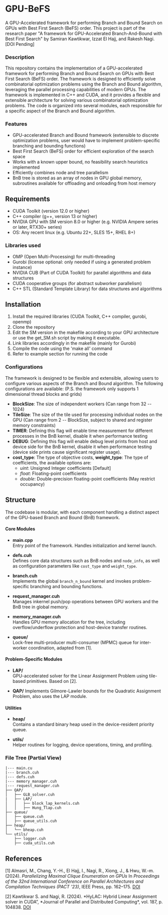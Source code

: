 # GPU-BeFS

A GPU-Accelerated framework for performing Branch and Bound Search on GPUs with Best First Search (BeFS) order. This project is part of the research paper "A framework for GPU-Accelerated Branch-And-Bound with Best First Search" by Samiran Kawtikwar, Izzat El Hajj, and Rakesh Nagi. [DOI Pending]

### Description

This repository contains the implementation of a GPU-accelerated framework for performing Branch and Bound Search on GPUs with Best First Search (BeFS) order. The framework is designed to efficiently solve combinatorial optimization problems using the Branch and Bound algorithm, leveraging the parallel processing capabilities of modern GPUs.
The framework is implemented in C++ and CUDA, and it provides a flexible and extensible architecture for solving various combinatorial optimization problems. The code is organized into several modules, each responsible for a specific aspect of the Branch and Bound algorithm.

### Features

- GPU-accelerated Branch and Bound framework (extensible to discrete optimization problems, user would have to implement problem-specific branching and bounding functions)
- Best First Search (BeFS) order for efficient exploration of the search space
- Works with a known upper bound, no feasibility search heuristics implemented
- Efficiently combines node and tree parallelism
- BnB tree is stored as an array of nodes in GPU global memory, subroutines available for offloading and onloading from host memory

## Requirements

- CUDA Toolkit (version 12.0 or higher)
- C++ compiler (g++, version 13 or higher)
- NVIDIA GPU with SM version 8.0 or higher (e.g. NVIDIA Ampere series or later, RTX30+ series)
- OS: Any recent linux (e.g. Ubuntu 22+, SLES 15+, RHEL 8+)

### Libraries used

- OMP (Open Multi-Processing) for multi-threading
- Gurobi (license optional: only needed if using a generated problem instance)
- NVIDIA CUB (Part of CUDA Toolkit) for parallel algorithms and data structures
- CUDA cooperative groups (for abstract subworker parallelism)
- C++ STL (Standard Template Library) for data structures and algorithms

## Installation

1. Install the required libraries (CUDA Toolkit, C++ compiler, gurobi, openmp)
2. Clone the repository
3. Edit the SM version in the makefile according to your GPU architecture or use the get_SM.sh script by making it executable.
4. Link libraries accordingly in the makefile (mainly for Gurobi)
5. Compile the code using the 'make all' command
6. Refer to example section for running the code

### Configurations

The framework is designed to be flexible and extensible, allowing users to configure various aspects of the Branch and Bound algorithm. The following configurations are available: (P.S. the framework only supports 1 dimensional thread blocks and grids)

- **BlockSize**: The size of independent workers (Can range from 32 -- 1024)
- **TileSize**: The size of the tile used for processing individual nodes on the GPU (Can range from 2 -- BlockSize, subject to shared and register memory constraints)
- **TIMER**: Defining this flag will enable time measurement for different processes in the BnB kernel, disable it when performance testing
- **DEBUG**: Defining this flag will enable debug level prints from host and device side for the BnB kernel, disable it when performance testing (device side prints cause significant register usage).
- **cost_type**: The type of objective costs, **weight_type**: The type of coefficients, the available options are:
  - _uint_: Unsigned Integer coefficients [Default]
  - _float_: Floating-point coefficients
  - _double_: Double-precision floating-point coefficients (May restrict occupancy)

## Structure

The codebase is modular, with each component handling a distinct aspect of the GPU-based Branch and Bound (BnB) framework.

#### Core Modules

- **main.cpp**  
  Entry point of the framework. Handles initialization and kernel launch.

- **defs.cuh**  
  Defines core data structures such as BnB nodes and `node_info`, as well as configuration parameters like `cost_type` and `weight_type`.

- **branch.cuh**  
  Implements the global `branch_n_bound` kernel and invokes problem-specific branching and bounding functions.

- **request_manager.cuh**  
  Manages inkernel push/pop operations between GPU workers and the BnB tree in global memory.

- **memory_manager.cuh**  
  Handles GPU memory allocation for the tree, including overflow/underflow protection and host-device transfer routines.

- **queue/**  
  Lock-free multi-producer multi-consumer (MPMC) queue for inter-worker coordination, adapted from [1].

#### Problem-Specific Modules

- **LAP/**  
  GPU-accelerated solver for the Linear Assignment Problem using tile-based primitives. Based on [2].

- **QAP/**
  Implements Gilmore-Lawler bounds for the Quadratic Assignment Problem, also uses the LAP module.

#### Utilities

- **heap/**  
  Contains a standard binary heap used in the device-resident priority queue.

- **utils/**  
  Helper routines for logging, device operations, timing, and profiling.

### File Tree (Partial View)

```
|--- main.cu
|--- branch.cuh
|--- defs.cuh
|--- memory_manager.cuh
|--- request_manager.cuh
├── QAP/
│   ├── GLB_solver.cuh
|   ├── LAP/
│   │   ├── block_lap_kernels.cuh
│   │   ├── Hung_Tlap.cuh
├── queue/
│   ├── queue.cuh
│   ├── queue_utils.cuh
├── heap/
│   └── bheap.cuh
└── utils/
    ├── logger.cuh
    ├── cuda_utils.cuh
```

## References

<a id="1">[1]</a> Almasri, M., Chang, Y.-H., El Hajj, I., Nagi, R., Xiong, J., & Hwu, W.-m. (2024). _Parallelizing Maximal Clique Enumeration on GPUs_ In _Proceedings of the 32nd International Conference on Parallel Architectures and Compilation Techniques (PACT '23)_, IEEE Press, pp. 162–175. [DOI](https://doi.org/10.1109/PACT58117.2023.00022)

<a id="2">[2]</a> Kawtikwar S. and Nagi, R. (2024). *HyLAC: Hybrid Linear Assignment solver in CUDA”, *Journal of Parallel and Distributed Computing\*, vol. 187, p. 104838. [DOI](https://doi.org/10.1016/j.jpdc.2024.104838)
